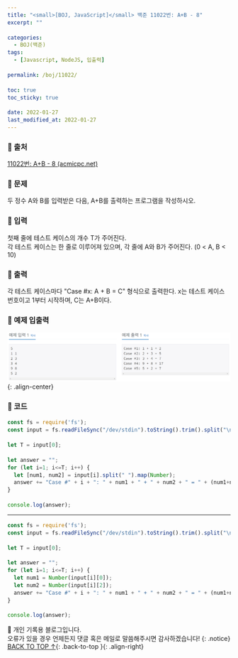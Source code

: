 ```yaml
---
title: "<small>[BOJ, JavaScript]</small> 백준 11022번: A+B - 8"
excerpt: ""

categories:
  - BOJ(백준)
tags:
  - [Javascript, NodeJS, 입출력]

permalink: /boj/11022/

toc: true
toc_sticky: true
 
date: 2022-01-27
last_modified_at: 2022-01-27
---
```


### 📌 출처

  [11022번: A+B - 8 (acmicpc.net)](https://www.acmicpc.net/problem/11022)

### 📌 문제

  두 정수 A와 B를 입력받은 다음, A+B를 출력하는 프로그램을 작성하시오.

### 📌 입력 

  첫째 줄에 테스트 케이스의 개수 T가 주어진다.  
  각 테스트 케이스는 한 줄로 이루어져 있으며, 각 줄에 A와 B가 주어진다. (0 < A, B < 10)

### 📌 출력

  각 테스트 케이스마다 "Case #x: A + B = C" 형식으로 출력한다. x는 테스트 케이스 번호이고 1부터 시작하며, C는 A+B이다.

### 📌 예제 입출력

  <img src="/assets/images/posts_img/boj/11022.png">{: .align-center}

### 📌 코드

  ```jsx
  const fs = require('fs');
  const input = fs.readFileSync("/dev/stdin").toString().trim().split("\n");

  let T = input[0];

  let answer = "";
  for (let i=1; i<=T; i++) {
    let [num1, num2] = input[i].split(" ").map(Number);
    answer += "Case #" + i + ": " + num1 + " + " + num2 + " = " + (num1+num2) + "\n";
  }

  console.log(answer);
  ```

  ---

  ```jsx
  const fs = require('fs');
  const input = fs.readFileSync("/dev/stdin").toString().trim().split("\n");

  let T = input[0];

  let answer = "";
  for (let i=1; i<=T; i++) {
    let num1 = Number(input[i][0]);
    let num2 = Number(input[i][2]);
    answer += "Case #" + i + ": " + num1 + " + " + num2 + " = " + (num1+num2) + "\n";
  }

  console.log(answer);
  ```

📓 개인 기록용 블로그입니다.  
오류가 있을 경우 언제든지 댓글 혹은 메일로 말씀해주시면 감사하겠습니다!
{: .notice}
[BACK TO TOP ↑](#){: .back-to-top }{: .align-right}